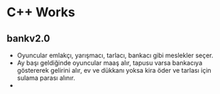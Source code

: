 # C++ Works
##  bankv2.0
- Oyuncular emlakçı, yarışmacı, tarlacı, bankacı gibi meslekler seçer.
- Ay başı geldiğinde oyuncular maaş alır, tapusu varsa bankacıya göstererek gelirini alır, ev ve dükkanı yoksa kira öder ve tarlası için sulama parası alınır.
- 
